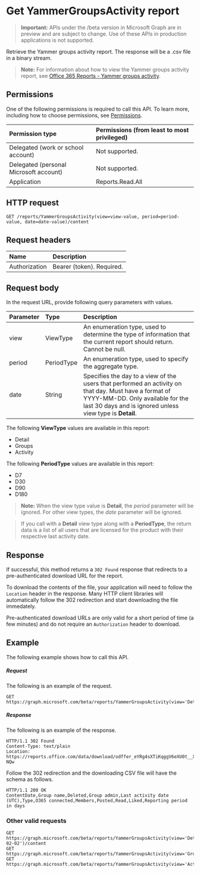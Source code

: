 # Get YammerGroupsActivity report

> **Important:** APIs under the /beta version in Microsoft Graph are in preview and are subject to change. Use of these APIs in production applications is not supported.

Retrieve the Yammer groups activity report. The response will be a .csv file in a binary stream.

> **Note:** For information about how to view the Yammer groups activity report, see [Office 365 Reports - Yammer groups activity](https://support.office.com/client/Yammer-groups-activity-report-94dd92ec-ea73-43c6-b51f-2a11fd78aa31).

## Permissions

One of the following permissions is required to call this API. To learn more, including how to choose permissions, see [Permissions](../../../concepts/permissions_reference.md).

|Permission type      | Permissions (from least to most privileged)              |
|:--------------------|:---------------------------------------------------------|
|Delegated (work or school account) | Not supported.    |
|Delegated (personal Microsoft account) | Not supported.    |
|Application | Reports.Read.All |

## HTTP request

<!-- { "blockType": "ignored" } -->

```http
GET /reports/YammerGroupsActivity(view=view-value, period=period-value, date=date-value)/content
```

## Request headers

| Name       | Description|
|:---------------|:----------|
| Authorization  | Bearer {token}. Required. |

## Request body

In the request URL, provide following query parameters with values.

| Parameter   | Type|Description|
|:---------------|:--------|:----------|
|view|ViewType|An enumeration type, used to determine the type of information that the current report should return. Cannot be null.|
|period|PeriodType|An enumeration type, used to specify the aggregate type.|
|date|String|Specifies the day to a view of the users that performed an activity on that day. Must have a format of YYYY-MM-DD. Only available for the last 30 days and is ignored unless view type is **Detail**.|

The following **ViewType** values are available in this report:

- Detail
- Groups
- Activity

The following **PeriodType** values are available in this report:

- D7
- D30
- D90
- D180

> **Note:** When the view type value is **Detail**, the *period* parameter will be ignored. For other view types, the *date* parameter will be ignored.

> If you call with a **Detail** view type along with a **PeriodType**, the return data is a list of all users that are licensed for the product with their respective last activity date.

## Response

If successful, this method returns a `302 Found` response that redirects to a pre-authenticated download URL for the report.

To download the contents of the file, your application will need to follow the `Location` header in the response.
Many HTTP client libraries will automatically follow the 302 redirection and start downloading the file immedately.

Pre-authenticated download URLs are only valid for a short period of time (a few minutes) and do not require an `Authorization` header to download.

## Example

The following example shows how to call this API.

##### Request

The following is an example of the request.
<!-- {
  "blockType": "request",
  "name": "reportroot_yammergroupsactivity"
}-->

```http
GET https://graph.microsoft.com/beta/reports/YammerGroupsActivity(view='Detail',period='D7')/content
```

##### Response

The following is an example of the response.
<!-- {
  "blockType": "response",
  "@odata.type": "stream"
} -->

```http
HTTP/1.1 302 Found
Content-Type: text/plain
Location: https://reports.office.com/data/download/odffer_eYRg4sXTiKqggV6eXU0t__XDezYGO-NQw
```

Follow the 302 redirection and the downloading CSV file will have the schema as follows.

<!-- { "blockType": "ignored" } -->

```http
HTTP/1.1 200 OK
ContentDate,Group name,Deleted,Group admin,Last activity date (UTC),Type,O365 connected,Members,Posted,Read,Liked,Reporting period in days
```

### Other valid requests

<!-- { "blockType": "ignored" } -->

```http
GET https://graph.microsoft.com/beta/reports/YammerGroupsActivity(view='Detail',date='2017-02-02')/content
GET https://graph.microsoft.com/beta/reports/YammerGroupsActivity(view='Groups',period='D7')/content
GET https://graph.microsoft.com/beta/reports/YammerGroupsActivity(view='Activity',period='D7')/content
```

<!-- uuid: 8fcb5dbc-d5aa-4681-8e31-b001d5168d79
2015-10-25 14:57:30 UTC -->
<!-- {
  "type": "#page.annotation",
  "description": "ReportRoot: YammerGroupsActivity",
  "keywords": "",
  "section": "documentation",
  "tocPath": ""
}-->
